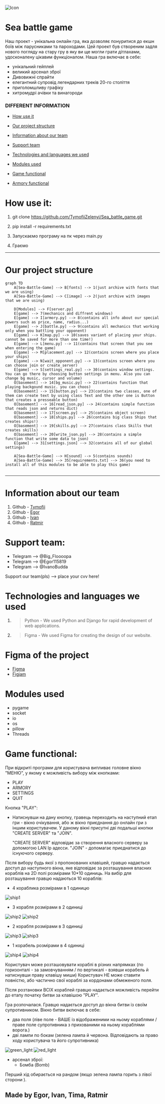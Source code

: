 ![Icon](/image/readme_images/game_icon.png)

# Sea battle game
Наш проект - унікальна онлайн гра, яка дозволяє понуритися до екшн боїв між парусниками та пароходами. Цей проект був створеним задля нового погляду на стару гру в яку ви ще могли грати дітлахами, удосконалену цікавим функціоналом.
Наша гра включає в себе:
- унікальний гейплей
- великий арсенал зброї 
- Дивовижні спрайти
- елегантний супровід легендарних треків 20-го століття
- приголомшливу графіку
- хитромудрі ачівки та винагороди


### DIFFERENT INFORMATION 

- [How use it](#how-use-it)

- [Our project structure](#our-project-structure)

- [Information about our team](#information-about-our-team)

- [Support team](#support-team)

- [Technologies and languages we used](#technologies-and-languages-we-used)

- [Modules used](#modules-used)

- [Game functional](#)

- [Armory functional](#)




# How use it:
1. git clone https://github.com/TymofiiZelenyi/Sea_battle_game.git

2. pip install -r requirements.txt

3. Запускаємо програму на пк через main.py

4. Граємо


---

# Our project structure

```mermaid
graph TD
    A[Sea-Battle-Game] --> B[fonts] --> 1(just archive with fonts that we are using)
    A[Sea-Battle-Game] --> C[image] --> 2(just archive with images that we are using)
    
    D[Modules] --> F[server.py]
    E[game] --> 7(mechanics and diffrent windows)
    E[game] --> I[armory.py] --> 8(contains all info about our special powers such as price, name, radius...)
    E[game] --> J[battle.py] --> 9(contains all mechanics that working only when you battling your opponent)
    E[game] --> K[map.py] --> 10(saves variant of placing your ships. cannot be saved for more than one time!)
    E[game] --> L[menu.py] --> 11(contains that screen that you see when entering the game)
    E[game] --> M[placement.py] --> 12(contains screen where you place your ships)
    E[game] --> N[wait_opponent.py] --> 13(contains screen where you can choose join or create_server)
    E[game] --> S[settings_real.py] --> 30(contains window settings. You can go there by choosing button settings in menu. Also you can change bg music, cursor and volume)
    O[basement] --> 14[bg_music.py] --> 22(contains function that playing backgound music. you can choos)
    O[basement] --> 15[button.py] --> 23(contains two classes, one of them can create text by using class Text and the other one is Button that creates a presseable button)
    O[basement] --> 16[read_json.py] --> 24(contains simple function that reads json and returns dict)
    O[basement] --> 17[screen.py] --> 25(contains object screen)
    O[basement] --> 18[ships.py] --> 26(contains big class Ships that creates ships!)
    O[basement] --> 19[skills.py] --> 27(contains class Skills that creates skills)
    O[basement] --> 20[write_json.py] --> 28(contains a simple function that write some data to json)
    E[game] --> 31[settings.json] --> 32(contains all of our global settings)
    
    A[Sea-Battle-Game] --> H[sound] --> 5(contains sounds)
    A[Sea-Battle-Game] --> 35[requirements.txt] --> 36(you need to install all of this modules to be able to play this game)


```
---

# Information about our team

1. Github - [Tymofii](https://github.com/TymofiiZelenyi)
2. Github - [Egor](https://github.com/Egor1586)
3. Github - [Ivan](https://github.com/IvanovIvaan)
4. Github - [Ratmir]()

# Support team:
- Telegram --> @Big_Floooopa
- Telegram --> @Egor115819
- Telegram --> @IvanoBudda

Support our team(pls) --> place your cvv here!


# Technologies and languages we used
1. >Python - We used Python and Django for rapid development of web applications.
2. >Figma - We used Figma for creating the design of our website.   



# Figma of the project

- [Figma](https://www.figma.com/design/joBvMYOgpufLtGiCqvJnJt/Untitled?node-id=0-1&t=JThopTyiUqR1RWHE-1)
- [Figjam](https://www.figma.com/board/tlhJvV4adRfLPIy0UZ9NUE/Untitled?node-id=1-5&t=6B7FpF1CBX8vuU7X-1)


# Modules used

- pygame 
- socket
- io
- os
- pillow 
- Threads 


# Game functional:

При відкриті програми для користувача випливає головне вікно "МЕНЮ", у якому є можливість вибору між кнопками:
- PLAY
- ARMORY
- SETTINGS
- QUIT

Кнопка "PLAY":
- Натиснувши на дану кнопку, гравець переходить на наступний етап гри - вікно очікування, або ж вікно приєднання до онлайн гри з іншим користувачем. У даному вікні присутні дві подальші кнопки "CREATE SERVER" та "JOIN". 
    
    "CREATE SERVER" відповідає за створення власного серверу за допомогою LAN Ip адесси.
    "JOIN" - допомагає приєднатися до існуючого серверу.
    
Після вибору будь якої з пропонованих клавішей, гравцю надається доступ до наступного вікна, яке відповідає за розташування власних кораблів на 2D полі розмірами 10*10 одиниць. На вибір для розташування гравцю надаються 10 кораблів:

- 4 кораблика розмірами в 1 одиницю

![ship1](/image/ship/1-SHIP-True.png)

- 3 корабля розмірами в 2 одиниці

![ship2](/image/ship/2-SHIP-True.png)
![ship2](/image/ship/2-SHIP-False.png)

- 2 корабля розмірами в 3 одиниці

![ship3](/image/ship/3-SHIP-True.png)
![ship3](/image/ship/3-SHIP-False.png)

- 1 корабель розмірами в 4 одиниці

![ship4](/image/ship/4-SHIP-True.png)
![ship4](/image/ship/4-SHIP-False.png)

Користувач може розташовувати кораблі в різних напрямках (по горизонталі - за замовчуванням / по вертикалі - взявши корабель й натиснувши праву клавішу миши)
Користувач НЕ може ставити повністю, або частично свої кораблі за кордонами обмеженого поля.

Після розтановки ВСІХ кораблей гравцю надається можливість перейти до етапу початку битви за клавішою "PLAY".

Гра розпочалася. Гравцю надається доступ до вікна битви із своїм супротивником. Вікно битви включає в себе:

- два поля (ліве поле - ВАШЕ із відображеними на ньому кораблями / праве поле супротивника з прихованими на ньому кораблями ворога.)
- дві лампи по бокам (зелена лампа й червона. Відповідають за право ходу користувача та його супротивника)

![green_light](/image/skills/lamp_active.png)
![red_light](/image/skills/lamp_unactive.png)

- арсенал зброї:
    - Бомба (Bomb)

 Перший хід обирається на рандом (якщо зелена лампа горить з лівої сторони ). 











## Made by Egor, Ivan, Tima, Ratmir

